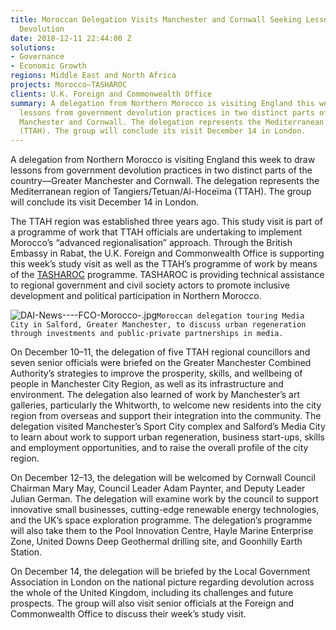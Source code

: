 ```yaml
---
title: Moroccan Delegation Visits Manchester and Cornwall Seeking Lessons from UK
  Devolution
date: 2018-12-11 22:44:00 Z
solutions:
- Governance
- Economic Growth
regions: Middle East and North Africa
projects: Morocco—TASHAROC
clients: U.K. Foreign and Commonwealth Office
summary: A delegation from Northern Morocco is visiting England this week to draw
  lessons from government devolution practices in two distinct parts of the country—Greater
  Manchester and Cornwall. The delegation represents the Mediterranean region of Tangiers/Tetuan/Al-Hoceïma
  (TTAH). The group will conclude its visit December 14 in London.
---
```


A delegation from Northern Morocco is visiting England this week to draw lessons from government devolution practices in two distinct parts of the country—Greater Manchester and Cornwall. The delegation represents the Mediterranean region of Tangiers/Tetuan/Al-Hoceïma (TTAH). The group will conclude its visit December 14 in London.

The TTAH region was established three years ago. This study visit is part of a programme of work that TTAH officials are undertaking to implement Morocco’s “advanced regionalisation” approach. Through the British Embassy in Rabat, the U.K. Foreign and Commonwealth Office is supporting this week’s study visit as well as the TTAH’s programme of work by means of the [TASHAROC](https://www.dai.com/our-work/projects/morocco-tasharoc) programme. TASHAROC is providing technical assistance to regional government and civil society actors to promote inclusive development and political participation in Northern Morocco.
 
![DAI-News----FCO-Morocco-.jpg](/uploads/DAI-News----FCO-Morocco-.jpg)`Moroccan delegation touring Media City in Salford, Greater Manchester, to discuss urban regeneration through investments and public-private partnerships in media.`

On December 10–11, the delegation of five TTAH regional councillors and seven senior officials were briefed on the Greater Manchester Combined Authority’s strategies to improve the prosperity, skills, and wellbeing of people in Manchester City Region, as well as its infrastructure and environment. The delegation also learned of work by Manchester’s art galleries, particularly the Whitworth, to welcome new residents into the city region from overseas and support their integration into the community. The delegation visited Manchester’s Sport City complex and Salford’s Media City to learn about work to support urban regeneration, business start-ups, skills and employment opportunities, and to raise the overall profile of the city region.
 
On December 12–13, the delegation will be welcomed by Cornwall Council Chairman Mary May, Council Leader Adam Paynter, and Deputy Leader Julian German. The delegation will examine work by the council to support innovative small businesses, cutting-edge renewable energy technologies, and the UK’s space exploration programme. The delegation’s programme will also take them to the Pool Innovation Centre, Hayle Marine Enterprise Zone, United Downs Deep Geothermal drilling site, and Goonhilly Earth Station.
 
On December 14, the delegation will be briefed by the Local Government Association in London on the national picture regarding devolution across the whole of the United Kingdom, including its challenges and future prospects. The group will also visit senior officials at the Foreign and Commonwealth Office to discuss their week’s study visit.